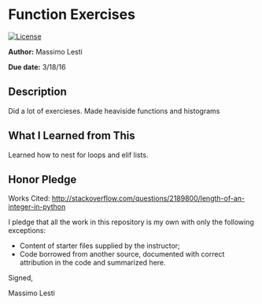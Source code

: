# Function Exercises

 [![License](http://img.shields.io/badge/license-MIT-blue.svg)](http://en.wikipedia.org/wiki/MIT_License)

**Author:** Massimo Lesti

**Due date:** 3/18/16

## Description

Did a lot of exercieses. Made heaviside functions and histograms

## What I Learned from This

Learned how to nest for loops and elif lists.

## Honor Pledge
Works Cited:
http://stackoverflow.com/questions/2189800/length-of-an-integer-in-python

I pledge that all the work in this repository is my own with only the following exceptions:

* Content of starter files supplied by the instructor;
* Code borrowed from another source, documented with correct attribution in the code and summarized here.

Signed,

Massimo Lesti

